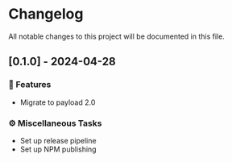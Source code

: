 # Changelog

All notable changes to this project will be documented in this file.

## [0.1.0] - 2024-04-28

### 🚀 Features

- Migrate to payload 2.0

### ⚙️ Miscellaneous Tasks

- Set up release pipeline
- Set up NPM publishing

<!-- generated by git-cliff -->
